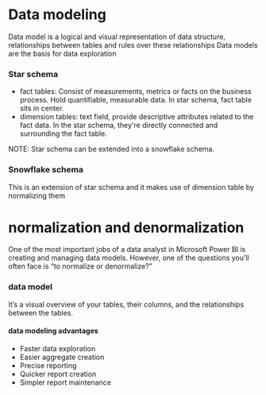 # Data modeling
Data model is a logical and visual representation of data structure, relationships between tables and rules over these relationships
Data models are the basis for data exploration
	
### Star schema
- fact tables: Consist of measurements, metrics or facts on the business process. Hold quantifiable, measurable data. In star schema, fact table sits in center.
- dimension tables: text field, provide descriptive attributes related to the fact data. In the star schema, they're directly connected and surrounding the fact table.

NOTE: Star schema can be extended into a snowflake schema.

### Snowflake schema
This is an extension of star schema and it makes use of dimension table by normalizing them


# normalization and denormalization
One of the most important jobs of a data analyst in Microsoft Power BI is creating and managing data models. However, one of the questions you’ll often face is “to normalize or denormalize?”

### data model
 It’s a visual overview of your tables, their columns, and the relationships between the tables. 

#### data modeling advantages
- Faster data exploration
- Easier aggregate creation
- Precise reporting
- Quicker report creation
- Simpler report maintenance